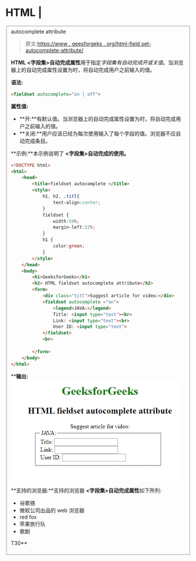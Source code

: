# HTML |

<fieldset>autocomplete attribute

> 原文:[https://www . geesforgeks . org/html-field set-autocomplete-attribute/](https://www.geeksforgeeks.org/html-fieldset-autocomplete-attribute/)

**HTML <字段集>自动完成属性**用于指定*字段集有自动完成开或关值*。当浏览器上的自动完成属性设置为时，将自动完成用户之前输入的值。

**语法:**

```html
<fieldset autocomplete="on | off">
```

**属性值:**

*   **开:**有默认值。当浏览器上的自动完成属性设置为时，将自动完成用户之前输入的值。
*   **关闭:**用户应该已经为每次使用输入了每个字段的值。浏览器不应自动完成条目。

**示例:**本示例说明了 **<字段集>自动完成的使用。**

```html
<!DOCTYPE html>
<html> 
    <head> 
        <title>fieldset autocomplete </title> 
        <style> 
            h1, h2, .titl{ 
                text-align:center; 
            } 
            fieldset { 
                width:50%; 
                margin-left:22%; 
            } 
            h1 { 
                color:green; 
            } 
        </style> 
    </head> 
    <body> 
        <h1>GeeksforGeeks</h1> 
        <h2> HTML fieldset autocomplete attribute</h2> 
        <form> 
            <div class="titl">Suggest article for video:</div> 
            <fieldset autocomplete ="on"> 
                <legend>JAVA:</legend> 
                Title: <input type="text"><br> 
                Link: <input type="text"><br> 
                User ID: <input type="text"> 
            </fieldset> 
            <br> 

        </form> 
    </body> 
</html>
```

 ****输出:**
![](img/22d7b7c3b0ebeb7b6c84564efb24337f.png)

**支持的浏览器:**支持的浏览器 **<字段集>自动完成属性**如下所列:

*   谷歌铬
*   微软公司出品的 web 浏览器
*   red fox
*   苹果旅行队
*   歌剧

T30**</fieldset>